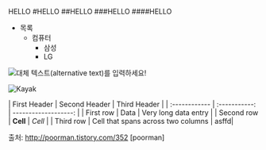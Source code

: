 HELLO
#HELLO
##HELLO
###HELLO
####HELLO

- 목록
    - 컴퓨터
        - 삼성
        - LG
        

  
![대체 텍스트(alternative text)를 입력하세요!](http://www.gstatic.com/webp/gallery/5.jpg "링크 설명(title)을 작성하세요.")

![Kayak][logo]

[logo]: http://www.gstatic.com/webp/gallery/2.jpg "To go kayaking."
| First Header | Second Header | Third Header | 
| :------------ | :-----------: | -------------------: | 
| First row     | Data | Very long data entry | 
| Second row | **Cell** | *Cell* | 
| Third row | Cell that spans across two columns | asffd|

 출처: http://poorman.tistory.com/352 [poorman]